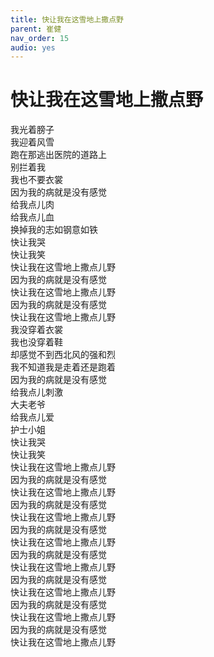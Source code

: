 ```yaml
---
title: 快让我在这雪地上撒点野
parent: 崔健
nav_order: 15
audio: yes
---
```


# 快让我在这雪地上撒点野

我光着膀子  
我迎着风雪  
跑在那逃出医院的道路上  
别拦着我  
我也不要衣裳  
因为我的病就是没有感觉  
给我点儿肉  
给我点儿血  
换掉我的志如钢意如铁  
快让我哭  
快让我笑  
快让我在这雪地上撒点儿野  
因为我的病就是没有感觉  
快让我在这雪地上撒点儿野  
因为我的病就是没有感觉  
快让我在这雪地上撒点儿野  
我没穿着衣裳  
我也没穿着鞋  
却感觉不到西北风的强和烈  
我不知道我是走着还是跑着  
因为我的病就是没有感觉  
给我点儿刺激  
大夫老爷  
给我点儿爱  
护士小姐  
快让我哭  
快让我笑  
快让我在这雪地上撒点儿野  
因为我的病就是没有感觉  
快让我在这雪地上撒点儿野  
因为我的病就是没有感觉  
快让我在这雪地上撒点儿野  
因为我的病就是没有感觉  
快让我在这雪地上撒点儿野  
因为我的病就是没有感觉  
快让我在这雪地上撒点儿野  
因为我的病就是没有感觉  
快让我在这雪地上撒点儿野  
因为我的病就是没有感觉  
快让我在这雪地上撒点儿野  
因为我的病就是没有感觉  
快让我在这雪地上撒点儿野